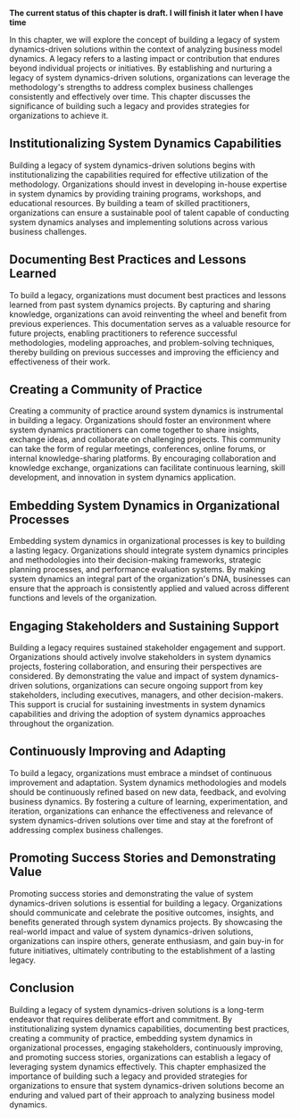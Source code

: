 **The current status of this chapter is draft. I will finish it later when I have time**

In this chapter, we will explore the concept of building a legacy of system dynamics-driven solutions within the context of analyzing business model dynamics. A legacy refers to a lasting impact or contribution that endures beyond individual projects or initiatives. By establishing and nurturing a legacy of system dynamics-driven solutions, organizations can leverage the methodology's strengths to address complex business challenges consistently and effectively over time. This chapter discusses the significance of building such a legacy and provides strategies for organizations to achieve it.

Institutionalizing System Dynamics Capabilities
-----------------------------------------------

Building a legacy of system dynamics-driven solutions begins with institutionalizing the capabilities required for effective utilization of the methodology. Organizations should invest in developing in-house expertise in system dynamics by providing training programs, workshops, and educational resources. By building a team of skilled practitioners, organizations can ensure a sustainable pool of talent capable of conducting system dynamics analyses and implementing solutions across various business challenges.

Documenting Best Practices and Lessons Learned
----------------------------------------------

To build a legacy, organizations must document best practices and lessons learned from past system dynamics projects. By capturing and sharing knowledge, organizations can avoid reinventing the wheel and benefit from previous experiences. This documentation serves as a valuable resource for future projects, enabling practitioners to reference successful methodologies, modeling approaches, and problem-solving techniques, thereby building on previous successes and improving the efficiency and effectiveness of their work.

Creating a Community of Practice
--------------------------------

Creating a community of practice around system dynamics is instrumental in building a legacy. Organizations should foster an environment where system dynamics practitioners can come together to share insights, exchange ideas, and collaborate on challenging projects. This community can take the form of regular meetings, conferences, online forums, or internal knowledge-sharing platforms. By encouraging collaboration and knowledge exchange, organizations can facilitate continuous learning, skill development, and innovation in system dynamics application.

Embedding System Dynamics in Organizational Processes
-----------------------------------------------------

Embedding system dynamics in organizational processes is key to building a lasting legacy. Organizations should integrate system dynamics principles and methodologies into their decision-making frameworks, strategic planning processes, and performance evaluation systems. By making system dynamics an integral part of the organization's DNA, businesses can ensure that the approach is consistently applied and valued across different functions and levels of the organization.

Engaging Stakeholders and Sustaining Support
--------------------------------------------

Building a legacy requires sustained stakeholder engagement and support. Organizations should actively involve stakeholders in system dynamics projects, fostering collaboration, and ensuring their perspectives are considered. By demonstrating the value and impact of system dynamics-driven solutions, organizations can secure ongoing support from key stakeholders, including executives, managers, and other decision-makers. This support is crucial for sustaining investments in system dynamics capabilities and driving the adoption of system dynamics approaches throughout the organization.

Continuously Improving and Adapting
-----------------------------------

To build a legacy, organizations must embrace a mindset of continuous improvement and adaptation. System dynamics methodologies and models should be continuously refined based on new data, feedback, and evolving business dynamics. By fostering a culture of learning, experimentation, and iteration, organizations can enhance the effectiveness and relevance of system dynamics-driven solutions over time and stay at the forefront of addressing complex business challenges.

Promoting Success Stories and Demonstrating Value
-------------------------------------------------

Promoting success stories and demonstrating the value of system dynamics-driven solutions is essential for building a legacy. Organizations should communicate and celebrate the positive outcomes, insights, and benefits generated through system dynamics projects. By showcasing the real-world impact and value of system dynamics-driven solutions, organizations can inspire others, generate enthusiasm, and gain buy-in for future initiatives, ultimately contributing to the establishment of a lasting legacy.

Conclusion
----------

Building a legacy of system dynamics-driven solutions is a long-term endeavor that requires deliberate effort and commitment. By institutionalizing system dynamics capabilities, documenting best practices, creating a community of practice, embedding system dynamics in organizational processes, engaging stakeholders, continuously improving, and promoting success stories, organizations can establish a legacy of leveraging system dynamics effectively. This chapter emphasized the importance of building such a legacy and provided strategies for organizations to ensure that system dynamics-driven solutions become an enduring and valued part of their approach to analyzing business model dynamics.
